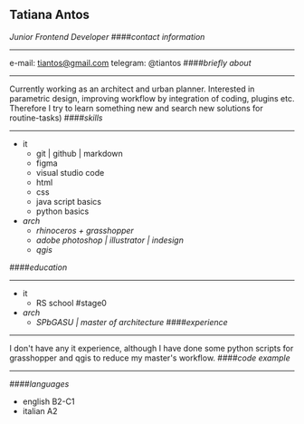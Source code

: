 ## Tatiana Antos
_Junior Frontend Developer_
####_contact information_
___
e-mail: tiantos@gmail.com
telegram: @tiantos
####_briefly about_
___
Currently working as an architect and urban planner. 
Interested in parametric design, improving workflow by integration of coding, plugins etc. 
Therefore I try to learn something new and search new solutions for routine-tasks)
####_skills_
___
* it
    * git | github | markdown
    * figma
    * visual studio code
    * html
    * css
    * java script basics
    * python basics
* _arch_
    * _rhinoceros + grasshopper_
    * _adobe photoshop | illustrator | indesign_
    * _qgis_

####_education_
___
* it
    * RS school #stage0
* _arch_   
    * _SPbGASU | master of architecture_
####_experience_
___
I don't have any it experience,  although I have done some python scripts for grasshopper and qgis to reduce my master's workflow.
####_code example_
___
####_languages_
* english B2-C1
* italian A2